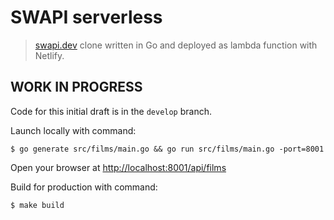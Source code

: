 # SWAPI serverless

> [swapi.dev](https://www.swapi.dev) clone written in Go and deployed as lambda function with Netlify.

## WORK IN PROGRESS

Code for this initial draft is in the `develop` branch.

Launch locally with command:
```
$ go generate src/films/main.go && go run src/films/main.go -port=8001
```

Open your browser at [http://localhost:8001/api/films](http://localhost:8001/api/films)

Build for production with command:
```
$ make build
```

